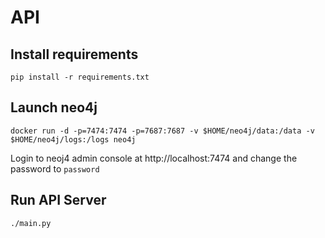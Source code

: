 # API

## Install requirements

```
pip install -r requirements.txt
```

## Launch neo4j

```
docker run -d -p=7474:7474 -p=7687:7687 -v $HOME/neo4j/data:/data -v $HOME/neo4j/logs:/logs neo4j
```

Login to neoj4 admin console at http://localhost:7474 and change the password to `password`

## Run API Server

```
./main.py
```

